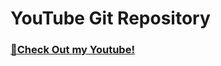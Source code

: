 # YouTube Git Repository
### [👋Check Out my Youtube!](https://www.youtube.com/channel/UC_l4ZY0fJt5Z8iK75fkkTOQ)